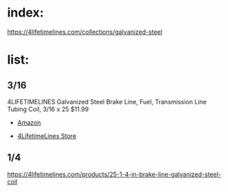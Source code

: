 # index:
https://4lifetimelines.com/collections/galvanized-steel

# list:
## 3/16
4LIFETIMELINES Galvanized Steel Brake Line, Fuel, Transmission Line Tubing Coil, 3/16 x 25
$11.99
- [Amazon](https://www.amazon.com/Galvanized-Steel-Transmission-Tubing-Universal/dp/B07C8LKXJK)

- [4LifetimeLines Store](https://4lifetimelines.com/products/3-16-x-25-galvanized-steel-coil-brake-line)

## 1/4
https://4lifetimelines.com/products/25-1-4-in-brake-line-galvanized-steel-coil
